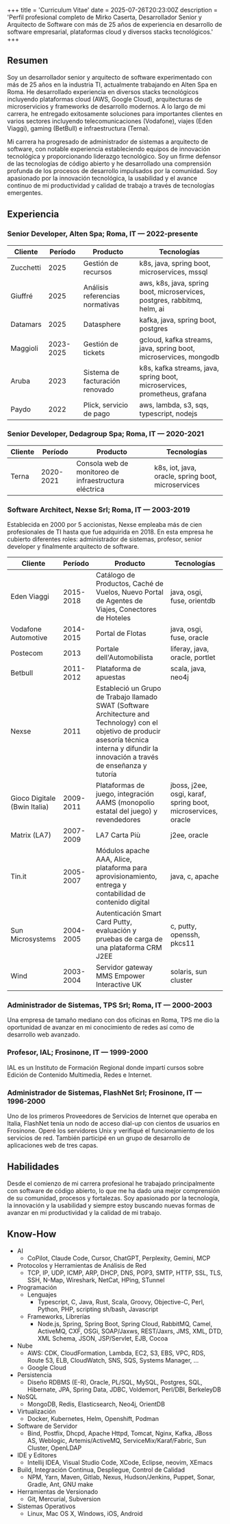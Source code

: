 +++
title = 'Curriculum Vitae'
date = 2025-07-26T20:23:00Z
description = 'Perfil profesional completo de Mirko Caserta, Desarrollador Senior y Arquitecto de Software con más de 25 años de experiencia en desarrollo de software empresarial, plataformas cloud y diversos stacks tecnológicos.'
+++

## Resumen

Soy un desarrollador senior y arquitecto de software experimentado con más de 25
años en la industria TI, actualmente trabajando en Alten Spa en Roma. He
desarrollado experiencia en diversos stacks tecnológicos incluyendo plataformas
cloud (AWS, Google Cloud), arquitecturas de microservicios y frameworks de
desarrollo modernos. A lo largo de mi carrera, he entregado exitosamente
soluciones para importantes clientes en varios sectores incluyendo
telecomunicaciones (Vodafone), viajes (Eden Viaggi), gaming (BetBull) e
infraestructura (Terna).

Mi carrera ha progresado de administrador de sistemas a arquitecto de software,
con notable experiencia estableciendo equipos de innovación tecnológica y
proporcionando liderazgo tecnológico. Soy un firme defensor de las tecnologías
de código abierto y he desarrollado una comprensión profunda de los procesos de
desarrollo impulsados por la comunidad. Soy apasionado por la innovación
tecnológica, la usabilidad y el avance continuo de mi productividad y calidad de
trabajo a través de tecnologías emergentes.

## Experiencia

### Senior Developer, Alten Spa; Roma, IT — 2022-presente

| Cliente   | Período   | Producto                        | Tecnologías                                                               |
| --------- | --------- | ------------------------------- | ------------------------------------------------------------------------- |
| Zucchetti | 2025      | Gestión de recursos             | k8s, java, spring boot, microservices, mssql                              |
| Giuffré   | 2025      | Análisis referencias normativas | aws, k8s, java, spring boot, microservices, postgres, rabbitmq, helm, ai  |
| Datamars  | 2025      | Datasphere                      | kafka, java, spring boot, postgres                                        |
| Maggioli  | 2023-2025 | Gestión de tickets              | gcloud, kafka streams, java, spring boot, microservices, mongodb          |
| Aruba     | 2023      | Sistema de facturación renovado | k8s, kafka streams, java, spring boot, microservices, prometheus, grafana |
| Paydo     | 2022      | Plick, servicio de pago         | aws, lambda, s3, sqs, typescript, nodejs                                  |

### Senior Developer, Dedagroup Spa; Roma, IT — 2020-2021

| Cliente | Período   | Producto                                              | Tecnologías                                        |
| ------- | --------- | ----------------------------------------------------- | -------------------------------------------------- |
| Terna   | 2020-2021 | Consola web de monitoreo de infraestructura eléctrica | k8s, iot, java, oracle, spring boot, microservices |

### Software Architect, Nexse Srl; Roma, IT — 2003-2019

Establecida en 2000 por 5 accionistas, Nexse empleaba más de cien profesionales
de TI hasta que fue adquirida en 2018. En esta empresa he cubierto diferentes
roles: administrador de sistemas, profesor, senior developer y finalmente
arquitecto de software.

| Cliente                      | Período   | Producto                                                                                                                                                                                         | Tecnologías                                                  |
| ---------------------------- | --------- | ------------------------------------------------------------------------------------------------------------------------------------------------------------------------------------------------ | ------------------------------------------------------------ |
| Eden Viaggi                  | 2015-2018 | Catálogo de Productos, Caché de Vuelos, Nuevo Portal de Agentes de Viajes, Conectores de Hoteles                                                                                                 | java, osgi, fuse, orientdb                                   |
| Vodafone Automotive          | 2014-2015 | Portal de Flotas                                                                                                                                                                                 | java, osgi, fuse, oracle                                     |
| Postecom                     | 2013      | Portale dell'Automobilista                                                                                                                                                                       | liferay, java, oracle, portlet                               |
| Betbull                      | 2011-2012 | Plataforma de apuestas                                                                                                                                                                           | scala, java, neo4j                                           |
| Nexse                        | 2011      | Estableció un Grupo de Trabajo llamado SWAT (Software Architecture and Technology) con el objetivo de producir asesoría técnica interna y difundir la innovación a través de enseñanza y tutoría |                                                              |
| Gioco Digitale (Bwin Italia) | 2009-2011 | Plataformas de juego, integración AAMS (monopolio estatal del juego) y revendedores                                                                                                              | jboss, j2ee, osgi, karaf, spring boot, microservices, oracle |
| Matrix (LA7)                 | 2007-2009 | LA7 Carta Più                                                                                                                                                                                    | j2ee, oracle                                                 |
| Tin.it                       | 2005-2007 | Módulos apache AAA, Alice, plataforma para aprovisionamiento, entrega y contabilidad de contenido digital                                                                                        | java, c, apache                                              |
| Sun Microsystems             | 2004-2005 | Autenticación Smart Card Putty, evaluación y pruebas de carga de una plataforma CRM J2EE                                                                                                         | c, putty, openssh, pkcs11                                    |
| Wind                         | 2003-2004 | Servidor gateway MMS Empower Interactive UK                                                                                                                                                      | solaris, sun cluster                                         |

### Administrador de Sistemas, TPS Srl; Roma, IT — 2000-2003

Una empresa de tamaño mediano con dos oficinas en Roma, TPS me dio la
oportunidad de avanzar en mi conocimiento de redes así como de desarrollo web
avanzado.

### Profesor, IAL; Frosinone, IT — 1999-2000

IAL es un Instituto de Formación Regional donde impartí cursos sobre Edición de
Contenido Multimedia, Redes e Internet.

### Administrador de Sistemas, FlashNet Srl; Frosinone, IT — 1996-2000

Uno de los primeros Proveedores de Servicios de Internet que operaba en Italia,
FlashNet tenía un nodo de acceso dial-up con cientos de usuarios en Frosinone.
Operé los servidores Unix y verifiqué el funcionamiento de los servicios de red.
También participé en un grupo de desarrollo de aplicaciones web de tres capas.

## Habilidades

Desde el comienzo de mi carrera profesional he trabajado principalmente con
software de código abierto, lo que me ha dado una mejor comprensión de su
comunidad, procesos y fortalezas. Soy apasionado por la tecnología, la
innovación y la usabilidad y siempre estoy buscando nuevas formas de avanzar en
mi productividad y la calidad de mi trabajo.

## Know-How

- AI
  - CoPilot, Claude Code, Cursor, ChatGPT, Perplexity, Gemini, MCP
- Protocolos y Herramientas de Análisis de Red
  - TCP, IP, UDP, ICMP, ARP, DHCP, DNS, POP3, SMTP, HTTP, SSL, TLS, SSH, N-Map,
    Wireshark, NetCat, HPing, STunnel
- Programación
  - Lenguajes
    - Typescript, C, Java, Rust, Scala, Groovy, Objective-C, Perl, Python, PHP,
      scripting sh/bash, Javascript
  - Frameworks, Librerías
    - Node.js, Spring, Spring Boot, Spring Cloud, RabbitMQ, Camel, ActiveMQ,
      CXF, OSGi, SOAP/Jaxws, REST/Jaxrs, JMS, XML, DTD, XML Schema, JSON,
      JSP/Servlet, EJB, Cocoa
- Nube
  - AWS: CDK, CloudFormation, Lambda, EC2, S3, EBS, VPC, RDS, Route 53, ELB,
    CloudWatch, SNS, SQS, Systems Manager, ...
  - Google Cloud
- Persistencia
  - Diseño RDBMS (E-R), Oracle, PL/SQL, MySQL, Postgres, SQL, Hibernate, JPA,
    Spring Data, JDBC, Voldemort, Perl/DBI, BerkeleyDB
- NoSQL
  - MongoDB, Redis, Elasticsearch, Neo4j, OrientDB
- Virtualización
  - Docker, Kubernetes, Helm, Openshift, Podman
- Software de Servidor
  - Bind, Postfix, Dhcpd, Apache Httpd, Tomcat, Nginx, Kafka, JBoss AS,
    Weblogic, Artemis/ActiveMQ, ServiceMix/Karaf/Fabric, Sun Cluster, OpenLDAP
- IDE y Editores
  - Intellij IDEA, Visual Studio Code, XCode, Eclipse, neovim, XEmacs
- Build, Integración Continua, Despliegue, Control de Calidad
  - NPM, Yarn, Maven, Gitlab, Nexus, Hudson/Jenkins, Puppet, Sonar, Gradle, Ant,
    GNU make
- Herramientas de Versionado
  - Git, Mercurial, Subversion
- Sistemas Operativos
  - Linux, Mac OS X, Windows, iOS, Android

